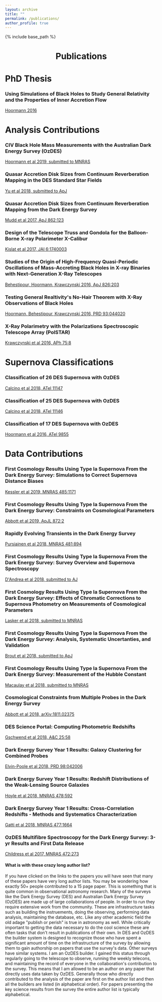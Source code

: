 ```yaml
---
layout: archive
title: ""
permalink: /publications/
author_profile: true
---
```


{% include base_path %}
<h1 style="text-align: center;" markdown="1">Publications</h1>

# PhD Thesis

### Using Simulations of Black Holes to Study General Relativity and the Properties of Inner Accretion Flow
[Hoormann 2016](http://adsabs.harvard.edu/abs/2016PhDT........76H)

# Analysis Contributions

### CIV Black Hole Mass Measurements with the Australian Dark Energy Survey (OzDES)
[Hoormann et al 2019, submitted to MNRAS](http://adsabs.harvard.edu/abs/2019arXiv190204206H)

### Quasar Accretion Disk Sizes from Continuum Reverberation Mapping in the DES Standard Star Fields
[Yu et al 2018, submitted to ApJ](http://adsabs.harvard.edu/abs/2018arXiv181103638Y)

### Quasar Accretion Disk Sizes from Continuum Reverberation Mapping from the Dark Energy Survey
[Mudd et al 2017, ApJ 862:123](http://adsabs.harvard.edu/abs/2018ApJ...862..123M)

### Design of the Telescope Truss and Gondola for the Balloon-Borne X-ray Polarimeter X-Calibur
[Kislat et al 2017, JAI 6:1740003](http://adsabs.harvard.edu/abs/2017JAI.....640003K)

### Studies of the Origin of High-Frequency Quasi-Periodic Oscillations of Mass-Accreting Black Holes in X-ray Binaries with Next-Generation X-Ray Telescopes
[Behestipour, Hoormann, Krawczynski 2016, ApJ 826:203](http://adsabs.harvard.edu/abs/2016ApJ...826..203B)

### Testing General Realtivity's No-Hair Theorem with X-Ray Observations of Black Holes
[Hoormann, Behestipour, Krawczynski 2016, PRD 93:044020](http://adsabs.harvard.edu/abs/2016PhRvD..93d4020H)

### X-Ray Polarimetry with the Polarizations Spectroscopic Telescope Array (PolSTAR)
[Krawczynski et al 2016, APh 75:8](http://adsabs.harvard.edu/abs/2016APh....75....8K)

# Supernova Classifications

### Classification of 26 DES Supernova with OzDES
[Calcino et al 2018, ATel 11147](http://adsabs.harvard.edu/abs/2018ATel11147....1C)

### Classification of 25 DES Supernova with OzDES
[Calcino et al 2018, ATel 11146](http://adsabs.harvard.edu/abs/2018ATel11146....1C)

### Classification of 17 DES Supernova with OzDES
[Hoormann et al 2016, ATel 9855](http://adsabs.harvard.edu/abs/2016ATel.9855....1H)

# Data Contributions

### First Cosmology Results Using Type Ia Supernova From the Dark Energy Survey: Simulations to Correct Supernova Distance Biases
[Kessler et al 2019, MNRAS 485:1171](http://adsabs.harvard.edu/abs/2019MNRAS.485.1171K)

### First Cosmology Results Using Type Ia Supernova From the Dark Energy Survey: Constraints on Cosmological Parameters
[Abbott et al 2019, ApJL 872:2](http://adsabs.harvard.edu/abs/2019ApJ...872L..30A)

### Rapidly Evolving Transients in the Dark Energy Survey
[Pursiainen et al 2018, MNRAS 481:894](http://adsabs.harvard.edu/abs/2018MNRAS.481..894P)

### First Cosmology Results Using Type Ia Supernova From the Dark Energy Survey: Survey Overview and Supernova Spectroscopy
[D'Andrea et al 2018, submitted to AJ](http://adsabs.harvard.edu/abs/2018arXiv181109565D)

### First Cosmology Results Using Type Ia Supernova From the Dark Energy Survey: Effects of Chromatic Corrections to Supernova Photometry on Measurements of Cosmological Parameters
[Lasker et al 2018, submitted to MNRAS](http://adsabs.harvard.edu/abs/2018arXiv181102380L)

### First Cosmology Results Using Type Ia Supernova From the Dark Energy Survey: Analysis, Systematic Uncertanties, and Validation
[Brout et al 2018, submitted to ApJ](http://adsabs.harvard.edu/abs/2018arXiv181102377B)

### First Cosmology Results Using Type Ia Supernova From the Dark Energy Survey: Measurement of the Hubble Constant
[Macaulay et al 2018, submitted to MNRAS](http://adsabs.harvard.edu/abs/2018arXiv181102376M)

### Cosmological Constraints from Multiple Probes in the Dark Energy Survey
[Abbott et al 2018, arXiv:1811.02375](http://adsabs.harvard.edu/abs/2018arXiv181102375D)

### DES Science Portal: Computing Photometric Redshifts
[Gschwend et al 2018, A&C 25:58](http://adsabs.harvard.edu/abs/2018A%26C....25...58G)

### Dark Energy Survey Year 1 Results: Galaxy Clustering for Combined Probes
[Elvin-Poole et al 2018, PRD 98:042006](http://adsabs.harvard.edu/abs/2018PhRvD..98d2006E)

### Dark Energy Survey Year 1 Results: Redshift Distributions of the Weak-Lensing Source Galaxies
[Hoyle et al 2018, MNRAS 478:592](http://adsabs.harvard.edu/abs/2018MNRAS.478..592H)

### Dark Energy Survey Year 1 Results: Cross-Correlation Redshifts - Methods and Systematics Characterization
[Gatti et al 2018, MNRAS 477:1664](http://adsabs.harvard.edu/abs/2018MNRAS.477.1664G)

### OzDES Multifibre Spectroscopy for the Dark Energy Survey: 3-yr Results and First Data Release
[Childress et al 2017, MNRAS 472:273](http://adsabs.harvard.edu/abs/2017MNRAS.472..273C)

#### What is with these crazy long author list?
If you have clicked on the links to the papers you will have seen that many of these papers have very long author lists. You may be wondering how exactly 50+ people contributed to a 15 page paper. This is something that is quite common in observational astronomy research.  Many of the surveys like the Dark Energy Survey (DES) and Australian Dark Energy Survey (OzDES) are made up of large collaborations of people.  In order to run they require extensive work from the community.  These are infrastructure tasks such as building the instruements, doing the observing, performing data analysis, maintaining the database, etc.  Like any other academic field the old adage "publish or perish" is true in astronomy as well.   While critically important to getting the data necessary to do the cool science these are often tasks that don't result in publications of their own.  In DES and OzDES the builder system is designed to recognize those who have spent a significant amount of time on the infrastructure of the survey by allowing them to gain authorship on papers that use the survey's data.  Other surveys have similar systems.  I am an OzDES builder.  I gained this status through regularly going to the telescope to observe, running the weekly telecons, and maintaining the record of everyone in the collaboration's contribution to the survey.  This means that I am allowed to be an author on any paper that directly uses data taken by OzDES.  Generally those who directly contributed to the analysis of the paper are first on the author list and then all the builders are listed (in alphabetical order).  For papers presenting the key science results from the survey the entire author list is typically alphabetical.
